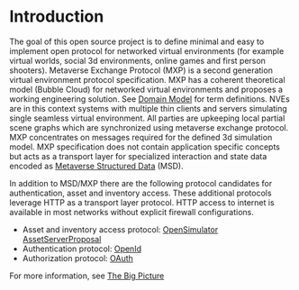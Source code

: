 # Introduction

The goal of this open source project is to define minimal and easy to implement open protocol for networked virtual environments (for example virtual worlds, social 3d environments, online games and first person shooters). Metaverse Exchange Protocol (MXP) is a second generation virtual environment protocol specification. MXP has a coherent theoretical model (Bubble Cloud) for networked virtual environments and proposes a working engineering solution. See [Domain Model](https://github.com/MoysheBenRabi/setp/wiki/Domain-Model) for term definitions. NVEs are in this context systems with multiple thin clients and servers simulating single seamless virtual environment. All parties are upkeeping local partial scene graphs which are synchronized using metaverse exchange protocol. MXP concentrates on messages required for the defined 3d simulation model. MXP specification does not contain application specific concepts but acts as a transport layer for specialized interaction and state data encoded as [Metaverse Structured Data](https://github.com/MoysheBenRabi/setp/wiki/Metaverse-Structured-Data) (MSD).

In addition to MSD/MXP there are the following protocol candidates for authentication, asset and inventory access. These additional protocols leverage HTTP as a transport layer protocol. HTTP access to internet is available in most networks without explicit firewall configurations.

* Asset and inventory access protocol: [OpenSimulator AssetServerProposal](http://opensimulator.org/wiki/AssetServerProposal/ClientDocs)
* Authentication protocol: [OpenId](http://en.wikipedia.org/wiki/Openid)
* Authorization protocol: [OAuth](https://en.wikipedia.org/wiki/OAuth)

For more information, see [The Big Picture](https://github.com/MoysheBenRabi/setp/wiki/The-Big-Picture)


